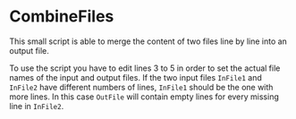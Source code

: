 # CombineFiles

This small script is able to merge the content of two files line by line into an output file.

To use the script you have to edit lines 3 to 5 in order to set the actual file names of the input and output files. If the two input files `InFile1` and `InFile2` have different numbers of lines, `InFile1` should be the one with more lines. In this case `OutFile` will contain empty lines for every missing line in `InFile2`.
